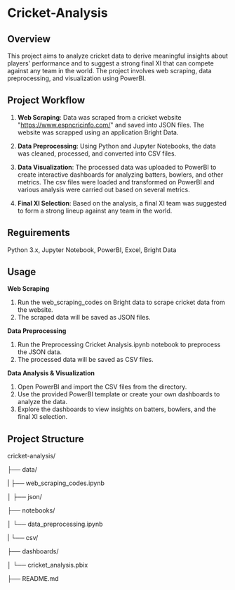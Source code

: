 # Cricket-Analysis

## Overview
This project aims to analyze cricket data to derive meaningful insights about players' performance and to suggest a strong final XI that can compete against any team in the world. The project involves web scraping, data preprocessing, and visualization using PowerBI.

## Project Workflow
1. **Web Scraping**: Data was scraped from a cricket website "https://www.espncricinfo.com/" and saved into JSON files. The website was scrapped using an application Bright Data.
   
2. **Data Preprocessing**: Using Python and Jupyter Notebooks, the data was cleaned, processed, and converted into CSV files.
   
3. **Data Visualization**: The processed data was uploaded to PowerBI to create interactive dashboards for analyzing batters, bowlers, and other metrics. The csv files were loaded and transformed on PowerBI and various analysis were carried out based on several metrics.
   
4. **Final XI Selection**: Based on the analysis, a final XI team was suggested to form a strong lineup against any team in the world.

## Reguirements
Python 3.x, 
Jupyter Notebook, 
PowerBI, 
Excel, 
Bright Data

## Usage
**Web Scraping**
1. Run the web_scraping_codes on Bright data to scrape cricket data from the website.
2. The scraped data will be saved as JSON files.
   
**Data Preprocessing**
1. Run the Preprocessing Cricket Analysis.ipynb notebook to preprocess the JSON data.
2. The processed data will be saved as CSV files.

**Data Analysis & Visualization**
1. Open PowerBI and import the CSV files from the directory.
2. Use the provided PowerBI template or create your own dashboards to analyze the data.
3. Explore the dashboards to view insights on batters, bowlers, and the final XI selection.

## Project Structure
cricket-analysis/

├── data/

|   ├── web_scraping_codes.ipynb

│   ├── json/

├── notebooks/

│   └── data_preprocessing.ipynb

|   └── csv/

├── dashboards/

│   └── cricket_analysis.pbix

├── README.md


